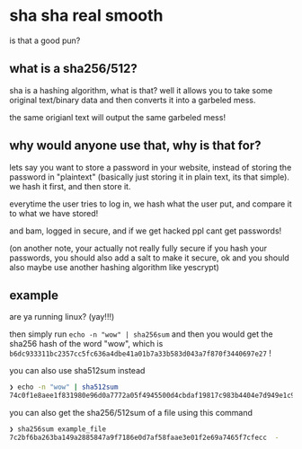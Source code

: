 # sha sha real smooth

is that a good pun?

## what is a sha256/512?

sha is a hashing algorithm, what is that? well it allows you to
take some original text/binary data and then converts it into a garbeled
mess.

the same origianl text will output the same garbeled mess!

## why would anyone use that, why is that for?

lets say you want to store a password in your website, instead of storing
the password in "plaintext" (basically just storing it in plain text, its that
simple). we hash it first, and then store it.

everytime the user tries to log in, we hash what the user put, and compare
it to what we have stored!

and bam, logged in secure, and if we get hacked ppl cant get passwords!

(on another note, your actually not really fully secure if you hash
your passwords, you should also add a salt to make it secure, ok and you
should also maybe use another hashing algorithm like yescrypt)

## example

are ya running linux? (yay!!!)

then simply run `echo -n "wow" | sha256sum` and then you would
get the sha256 hash of the word "wow", which is
`b6dc933311bc2357cc5fc636a4dbe41a01b7a33b583d043a7f870f3440697e27` !

you can also use sha512sum instead

```sh
❯ echo -n "wow" | sha512sum
74c0f1e8aee1f831980e96d0a7772a05f4945500d4cbdaf19817c983b4404e7d949e1c90fcdbeacb6efc6f334fd22eb706f94b9ee45c4b9d6bad6e0a79c77cfd  -
```

you can also get the sha256/512sum of a file using this command

```sh
❯ sha256sum example_file
7c2bf6ba263ba149a2885847a9f7186e0d7af58faae3e01f2e69a7465f7cfecc  -
```
